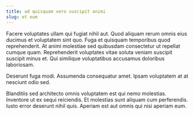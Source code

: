 ```yaml
---
title: ad quisquam vero suscipit animi
slug: et eum
---
```


Facere voluptates ullam qui fugiat nihil aut. Quod aliquam rerum omnis eius ducimus et voluptatem sint quo. Fuga et quisquam temporibus quod reprehenderit. At animi molestiae sed quibusdam consectetur ut repellat cumque quam. Reprehenderit voluptates vitae soluta veniam suscipit suscipit minus et. Qui similique voluptatibus accusamus doloribus laboriosam.

Deserunt fuga modi. Assumenda consequatur amet. Ipsam voluptatem at at nesciunt odio sed.

Blanditiis sed architecto omnis voluptatem est qui nemo molestias. Inventore ut ex sequi reiciendis. Et molestias sunt aliquam cum perferendis. Iusto error deserunt nihil quis. Aperiam est aut omnis qui nisi aperiam eum.

